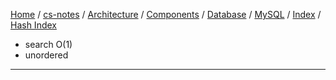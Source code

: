[Home](https://mengxianbin.github.io) /
[cs-notes](https://mengxianbin.github.io/cs-notes/site) /
[Architecture](https://mengxianbin.github.io/cs-notes/site/Architecture) /
[Components](https://mengxianbin.github.io/cs-notes/site/Architecture/Components) /
[Database](https://mengxianbin.github.io/cs-notes/site/Architecture/Components/Database) /
[MySQL](https://mengxianbin.github.io/cs-notes/site/Architecture/Components/Database/MySQL) /
[Index](https://mengxianbin.github.io/cs-notes/site/Architecture/Components/Database/MySQL/Index) /
[Hash Index](https://mengxianbin.github.io/cs-notes/site/Architecture/Components/Database/MySQL/Index/Hash%20Index)

* search O(1)
* unordered

---
